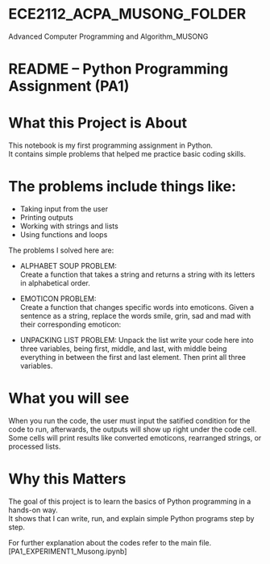 # ECE2112_ACPA_MUSONG_FOLDER
Advanced Computer Programming and Algorithm_MUSONG

# README – Python Programming Assignment (PA1)

# What this Project is About
This notebook is my first programming assignment in Python.  
It contains simple problems that helped me practice basic coding skills.  

# The problems include things like:  
- Taking input from the user  
- Printing outputs  
- Working with strings and lists  
- Using functions and loops  

The problems I solved here are:  
- ALPHABET SOUP PROBLEM:  
Create a function that takes a string and returns a string with its letters
in alphabetical order.

- EMOTICON PROBLEM:  
Create a function that changes specific words into emoticons. Given a sentence
as a string, replace the words smile, grin, sad and mad with their corresponding emoticon:

- UNPACKING LIST PROBLEM:
Unpack the list write your code here into three variables, being first,
middle, and last, with middle being everything in between the first and last element. Then print all three
variables.

# What you will see
When you run the code, the user must input the satified condition for the code to run, afterwards, 
the outputs will show up right under the code cell. Some cells will print results like converted emoticons, 
rearranged strings, or processed lists.  

# Why this Matters
The goal of this project is to learn the basics of Python programming in a hands-on way.  
It shows that I can write, run, and explain simple Python programs step by step. 

For further explanation about the codes refer to the main file.
[PA1_EXPERIMENT1_Musong.ipynb]
